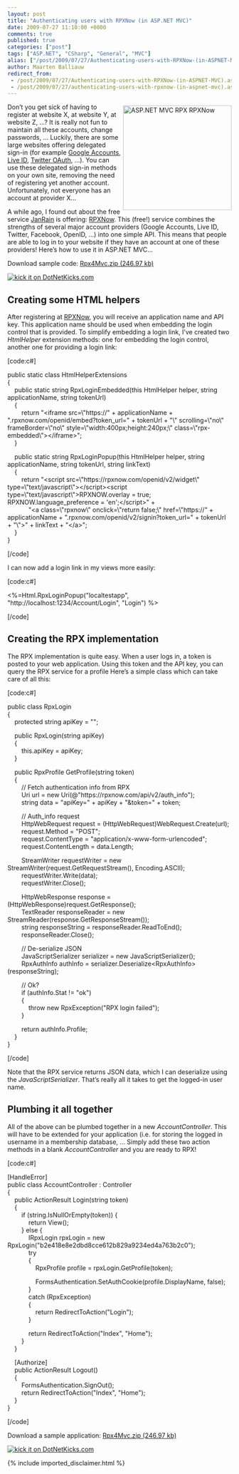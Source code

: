 ```yaml
---
layout: post
title: "Authenticating users with RPXNow (in ASP.NET MVC)"
date: 2009-07-27 11:10:00 +0000
comments: true
published: true
categories: ["post"]
tags: ["ASP.NET", "CSharp", "General", "MVC"]
alias: ["/post/2009/07/27/Authenticating-users-with-RPXNow-(in-ASPNET-MVC).aspx", "/post/2009/07/27/authenticating-users-with-rpxnow-(in-aspnet-mvc).aspx"]
author: Maarten Balliauw
redirect_from:
 - /post/2009/07/27/Authenticating-users-with-RPXNow-(in-ASPNET-MVC).aspx.html
 - /post/2009/07/27/authenticating-users-with-rpxnow-(in-aspnet-mvc).aspx.html
---
```

<p><a href="/images/image_2.png"><img style="border-bottom: 0px; border-left: 0px; margin: 5px 0px 5px 5px; display: inline; border-top: 0px; border-right: 0px" title="ASP.NET MVC RPX RPXNow" src="/images/image_thumb_2.png" border="0" alt="ASP.NET MVC RPX RPXNow" width="244" height="235" align="right" /></a> Don&rsquo;t you get sick of having to register at website X, at website Y, at website Z, &hellip;? It is really not fun to maintain all these accounts, change passwords, &hellip; Luckily, there are some large websites offering delegated sign-in (for example <a href="http://code.google.com/apis/accounts/index.html" target="_blank">Google Accounts</a>, <a href="http://dev.live.com/" target="_blank">Live ID</a>, <a href="http://apiwiki.twitter.com/OAuth-FAQ" target="_blank">Twitter OAuth</a>, &hellip;). You can use these delegated sign-in methods on your own site, removing the need of registering yet another account. Unfortunately, not everyone has an account at provider X&hellip;</p>
<p>A while ago, I found out about the free service <a href="http://www.janrain.com" target="_blank">JanRain</a> is offering: <a href="https://rpxnow.com/" target="_blank">RPXNow</a>. This (free!) service combines the strengths of several major account providers (Google Accounts, Live ID, Twitter, Facebook, OpenID, &hellip;) into one simple API. This means that people are able to log in to your website if they have an account at one of these providers! Here&rsquo;s how to use it in ASP.NET MVC&hellip;</p>
<p>Download sample code: <a href="/files/2009/7/Rpx4Mvc.zip">Rpx4Mvc.zip (246.97 kb)</a></p>
<p><a href="http://www.dotnetkicks.com/kick/?url=/post/2009/07/27/Authenticating-users-with-RPXNow-(in-ASPNET-MVC).aspx&amp;title=Authenticating users with RPXNow (in ASP.NET MVC)">
                    <img src="http://www.dotnetkicks.com/Services/Images/KickItImageGenerator.ashx?url=/post/2009/07/27/Authenticating-users-with-RPXNow-(in-ASPNET-MVC).aspx" border="0" alt="kick it on DotNetKicks.com" />
                  </a></p>
<h2>Creating some HTML helpers</h2>
<p>After registering at <a href="https://rpxnow.com/" target="_blank">RPXNow</a>, you will receive an application name and API key. This application name should be used when embedding the login control that is provided. To simplify embedding a login link, I&rsquo;ve created two <em>HtmlHelper</em> extension methods: one for embedding the login control, another one for providing a login link:</p>
<p>[code:c#]</p>
<p>public static class HtmlHelperExtensions <br />{ <br />&nbsp;&nbsp;&nbsp; public static string RpxLoginEmbedded(this HtmlHelper helper, string applicationName, string tokenUrl) <br />&nbsp;&nbsp;&nbsp; { <br />&nbsp;&nbsp;&nbsp;&nbsp;&nbsp;&nbsp;&nbsp; return "&lt;iframe src=\"https://" + applicationName + ".rpxnow.com/openid/embed?token_url=" + tokenUrl + "\" scrolling=\"no\" frameBorder=\"no\" style=\"width:400px;height:240px;\" class=\"rpx-embedded\"&gt;&lt;/iframe&gt;"; <br />&nbsp;&nbsp;&nbsp; }</p>
<p>&nbsp;&nbsp;&nbsp; public static string RpxLoginPopup(this HtmlHelper helper, string applicationName, string tokenUrl, string linkText) <br />&nbsp;&nbsp;&nbsp; { <br />&nbsp;&nbsp;&nbsp;&nbsp;&nbsp;&nbsp;&nbsp; return "&lt;script src=\"https://rpxnow.com/openid/v2/widget\" type=\"text/javascript\"&gt;&lt;/script&gt;&lt;script type=\"text/javascript\"&gt;RPXNOW.overlay = true; RPXNOW.language_preference = 'en';&lt;/script&gt;" + <br />&nbsp;&nbsp;&nbsp;&nbsp;&nbsp;&nbsp;&nbsp;&nbsp;&nbsp;&nbsp;&nbsp; "&lt;a class=\"rpxnow\" onclick=\"return false;\" href=\"https://" + applicationName + ".rpxnow.com/openid/v2/signin?token_url=" + tokenUrl + "\"&gt;" + linkText + "&lt;/a&gt;";&nbsp;&nbsp;&nbsp;&nbsp;&nbsp; <br />&nbsp;&nbsp;&nbsp; } <br />}</p>
<p>[/code]</p>
<p>I can now add a login link in my views more easily:</p>
<p>[code:c#]</p>
<p>&lt;%=Html.RpxLoginPopup("localtestapp", "http://localhost:1234/Account/Login", "Login") %&gt;</p>
<p>[/code]</p>
<h2>Creating the RPX implementation</h2>
<p>The RPX implementation is quite easy. When a user logs in, a token is posted to your web application. Using this token and the API key, you can query the RPX service for a profile Here&rsquo;s a simple class which can take care of all this:</p>
<p>[code:c#]</p>
<p>public class RpxLogin<br />{ <br />&nbsp;&nbsp;&nbsp; protected string apiKey = "";</p>
<p>&nbsp;&nbsp;&nbsp; public RpxLogin(string apiKey) <br />&nbsp;&nbsp;&nbsp; { <br />&nbsp;&nbsp;&nbsp;&nbsp;&nbsp;&nbsp;&nbsp; this.apiKey = apiKey; <br />&nbsp;&nbsp;&nbsp; }</p>
<p>&nbsp;&nbsp;&nbsp; public RpxProfile GetProfile(string token) <br />&nbsp;&nbsp;&nbsp; { <br />&nbsp;&nbsp;&nbsp;&nbsp;&nbsp;&nbsp;&nbsp; // Fetch authentication info from RPX
<br />&nbsp;&nbsp;&nbsp;&nbsp;&nbsp;&nbsp;&nbsp; Uri url = new Uri(@"https://rpxnow.com/api/v2/auth_info"); <br />&nbsp;&nbsp;&nbsp;&nbsp;&nbsp;&nbsp;&nbsp; string data = "apiKey=" + apiKey + "&amp;token=" + token;</p>
<p>&nbsp;&nbsp;&nbsp;&nbsp;&nbsp;&nbsp;&nbsp; // Auth_info request
<br />&nbsp;&nbsp;&nbsp;&nbsp;&nbsp;&nbsp;&nbsp; HttpWebRequest request = (HttpWebRequest)WebRequest.Create(url); <br />&nbsp;&nbsp;&nbsp;&nbsp;&nbsp;&nbsp;&nbsp; request.Method = "POST"; <br />&nbsp;&nbsp;&nbsp;&nbsp;&nbsp;&nbsp;&nbsp; request.ContentType = "application/x-www-form-urlencoded"; <br />&nbsp;&nbsp;&nbsp;&nbsp;&nbsp;&nbsp;&nbsp; request.ContentLength = data.Length;</p>
<p>&nbsp;&nbsp;&nbsp;&nbsp;&nbsp;&nbsp;&nbsp; StreamWriter requestWriter = new StreamWriter(request.GetRequestStream(), Encoding.ASCII); <br />&nbsp;&nbsp;&nbsp;&nbsp;&nbsp;&nbsp;&nbsp; requestWriter.Write(data); <br />&nbsp;&nbsp;&nbsp;&nbsp;&nbsp;&nbsp;&nbsp; requestWriter.Close();</p>
<p>&nbsp;&nbsp;&nbsp;&nbsp;&nbsp;&nbsp;&nbsp; HttpWebResponse response = (HttpWebResponse)request.GetResponse(); <br />&nbsp;&nbsp;&nbsp;&nbsp;&nbsp;&nbsp;&nbsp; TextReader responseReader = new StreamReader(response.GetResponseStream()); <br />&nbsp;&nbsp;&nbsp;&nbsp;&nbsp;&nbsp;&nbsp; string responseString = responseReader.ReadToEnd(); <br />&nbsp;&nbsp;&nbsp;&nbsp;&nbsp;&nbsp;&nbsp; responseReader.Close();</p>
<p>&nbsp;&nbsp;&nbsp;&nbsp;&nbsp;&nbsp;&nbsp; // De-serialize JSON
<br />&nbsp;&nbsp;&nbsp;&nbsp;&nbsp;&nbsp;&nbsp; JavaScriptSerializer serializer = new JavaScriptSerializer(); <br />&nbsp;&nbsp;&nbsp;&nbsp;&nbsp;&nbsp;&nbsp; RpxAuthInfo authInfo = serializer.Deserialize&lt;RpxAuthInfo&gt;(responseString);</p>
<p>&nbsp;&nbsp;&nbsp;&nbsp;&nbsp;&nbsp;&nbsp; // Ok?
<br />&nbsp;&nbsp;&nbsp;&nbsp;&nbsp;&nbsp;&nbsp; if (authInfo.Stat != "ok") <br />&nbsp;&nbsp;&nbsp;&nbsp;&nbsp;&nbsp;&nbsp; { <br />&nbsp;&nbsp;&nbsp;&nbsp;&nbsp;&nbsp;&nbsp;&nbsp;&nbsp;&nbsp;&nbsp; throw new RpxException("RPX login failed"); <br />&nbsp;&nbsp;&nbsp;&nbsp;&nbsp;&nbsp;&nbsp; }</p>
<p>&nbsp;&nbsp;&nbsp;&nbsp;&nbsp;&nbsp;&nbsp; return authInfo.Profile; <br />&nbsp;&nbsp;&nbsp; } <br />}</p>
<p>[/code]</p>
<p>Note that the RPX service returns JSON data, which I can deserialize using the <em>JavaScriptSerializer</em>. That&rsquo;s really all it takes to get the logged-in user name.</p>
<h2>Plumbing it all together</h2>
<p>All of the above can be plumbed together in a new <em>AccountController</em>. This will have to be extended for your application (i.e. for storing the logged in username in a membership database, &hellip; Simply add these two action methods in a blank <em>AccountController</em> and you are ready to RPX!</p>
<p>[code:c#]</p>
<p>[HandleError] <br />public class AccountController : Controller <br />{ <br />&nbsp;&nbsp;&nbsp; public ActionResult Login(string token) <br />&nbsp;&nbsp;&nbsp; { <br />&nbsp;&nbsp;&nbsp;&nbsp;&nbsp;&nbsp;&nbsp; if (string.IsNullOrEmpty(token)) { <br />&nbsp;&nbsp;&nbsp;&nbsp;&nbsp;&nbsp;&nbsp;&nbsp;&nbsp;&nbsp;&nbsp; return View(); <br />&nbsp;&nbsp;&nbsp;&nbsp;&nbsp;&nbsp;&nbsp; } else { <br />&nbsp;&nbsp;&nbsp;&nbsp;&nbsp;&nbsp;&nbsp;&nbsp;&nbsp;&nbsp;&nbsp; IRpxLogin rpxLogin = new RpxLogin("b2e418e8e2dbd8cce612b829a9234ed4a763b2c0"); <br />&nbsp;&nbsp;&nbsp;&nbsp;&nbsp;&nbsp;&nbsp;&nbsp;&nbsp;&nbsp;&nbsp; try <br />&nbsp;&nbsp;&nbsp;&nbsp;&nbsp;&nbsp;&nbsp;&nbsp;&nbsp;&nbsp;&nbsp; { <br />&nbsp;&nbsp;&nbsp;&nbsp;&nbsp;&nbsp;&nbsp;&nbsp;&nbsp;&nbsp;&nbsp;&nbsp;&nbsp;&nbsp;&nbsp; RpxProfile profile = rpxLogin.GetProfile(token);</p>
<p>&nbsp;&nbsp;&nbsp;&nbsp;&nbsp;&nbsp;&nbsp;&nbsp;&nbsp;&nbsp;&nbsp;&nbsp;&nbsp;&nbsp;&nbsp; FormsAuthentication.SetAuthCookie(profile.DisplayName, false); <br />&nbsp;&nbsp;&nbsp;&nbsp;&nbsp;&nbsp;&nbsp;&nbsp;&nbsp;&nbsp;&nbsp; } <br />&nbsp;&nbsp;&nbsp;&nbsp;&nbsp;&nbsp;&nbsp;&nbsp;&nbsp;&nbsp;&nbsp; catch (RpxException) <br />&nbsp;&nbsp;&nbsp;&nbsp;&nbsp;&nbsp;&nbsp;&nbsp;&nbsp;&nbsp;&nbsp; { <br />&nbsp;&nbsp;&nbsp;&nbsp;&nbsp;&nbsp;&nbsp;&nbsp;&nbsp;&nbsp;&nbsp;&nbsp;&nbsp;&nbsp;&nbsp; return RedirectToAction("Login"); <br />&nbsp;&nbsp;&nbsp;&nbsp;&nbsp;&nbsp;&nbsp;&nbsp;&nbsp;&nbsp;&nbsp; }</p>
<p>&nbsp;&nbsp;&nbsp;&nbsp;&nbsp;&nbsp;&nbsp;&nbsp;&nbsp;&nbsp;&nbsp; return RedirectToAction("Index", "Home"); <br />&nbsp;&nbsp;&nbsp;&nbsp;&nbsp;&nbsp;&nbsp; } <br />&nbsp;&nbsp;&nbsp; }</p>
<p>&nbsp;&nbsp;&nbsp; [Authorize] <br />&nbsp;&nbsp;&nbsp; public ActionResult Logout() <br />&nbsp;&nbsp;&nbsp; { <br />&nbsp;&nbsp;&nbsp;&nbsp;&nbsp;&nbsp;&nbsp; FormsAuthentication.SignOut(); <br />&nbsp;&nbsp;&nbsp;&nbsp;&nbsp;&nbsp;&nbsp; return RedirectToAction("Index", "Home"); <br />&nbsp;&nbsp;&nbsp; } <br />}</p>
<p>[/code]</p>
<p>Download a sample application: <a href="/files/2009/7/Rpx4Mvc.zip">Rpx4Mvc.zip (246.97 kb)</a></p>
<p><a href="http://www.dotnetkicks.com/kick/?url=/post/2009/07/27/Authenticating-users-with-RPXNow-(in-ASPNET-MVC).aspx&amp;title=Authenticating users with RPXNow (in ASP.NET MVC)">
                    <img src="http://www.dotnetkicks.com/Services/Images/KickItImageGenerator.ashx?url=/post/2009/07/27/Authenticating-users-with-RPXNow-(in-ASPNET-MVC).aspx" border="0" alt="kick it on DotNetKicks.com" />
                  </a></p>
{% include imported_disclaimer.html %}
